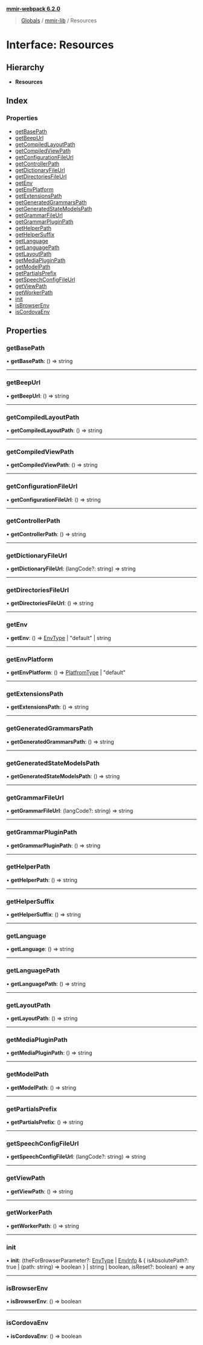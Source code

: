 **[mmir-webpack 6.2.0](../README.md)**

> [Globals](../README.md) / [mmir-lib](../modules/mmir_lib.md) / Resources

# Interface: Resources

## Hierarchy

* **Resources**

## Index

### Properties

* [getBasePath](mmir_lib.resources.md#getbasepath)
* [getBeepUrl](mmir_lib.resources.md#getbeepurl)
* [getCompiledLayoutPath](mmir_lib.resources.md#getcompiledlayoutpath)
* [getCompiledViewPath](mmir_lib.resources.md#getcompiledviewpath)
* [getConfigurationFileUrl](mmir_lib.resources.md#getconfigurationfileurl)
* [getControllerPath](mmir_lib.resources.md#getcontrollerpath)
* [getDictionaryFileUrl](mmir_lib.resources.md#getdictionaryfileurl)
* [getDirectoriesFileUrl](mmir_lib.resources.md#getdirectoriesfileurl)
* [getEnv](mmir_lib.resources.md#getenv)
* [getEnvPlatform](mmir_lib.resources.md#getenvplatform)
* [getExtensionsPath](mmir_lib.resources.md#getextensionspath)
* [getGeneratedGrammarsPath](mmir_lib.resources.md#getgeneratedgrammarspath)
* [getGeneratedStateModelsPath](mmir_lib.resources.md#getgeneratedstatemodelspath)
* [getGrammarFileUrl](mmir_lib.resources.md#getgrammarfileurl)
* [getGrammarPluginPath](mmir_lib.resources.md#getgrammarpluginpath)
* [getHelperPath](mmir_lib.resources.md#gethelperpath)
* [getHelperSuffix](mmir_lib.resources.md#gethelpersuffix)
* [getLanguage](mmir_lib.resources.md#getlanguage)
* [getLanguagePath](mmir_lib.resources.md#getlanguagepath)
* [getLayoutPath](mmir_lib.resources.md#getlayoutpath)
* [getMediaPluginPath](mmir_lib.resources.md#getmediapluginpath)
* [getModelPath](mmir_lib.resources.md#getmodelpath)
* [getPartialsPrefix](mmir_lib.resources.md#getpartialsprefix)
* [getSpeechConfigFileUrl](mmir_lib.resources.md#getspeechconfigfileurl)
* [getViewPath](mmir_lib.resources.md#getviewpath)
* [getWorkerPath](mmir_lib.resources.md#getworkerpath)
* [init](mmir_lib.resources.md#init)
* [isBrowserEnv](mmir_lib.resources.md#isbrowserenv)
* [isCordovaEnv](mmir_lib.resources.md#iscordovaenv)

## Properties

### getBasePath

•  **getBasePath**: () => string

___

### getBeepUrl

•  **getBeepUrl**: () => string

___

### getCompiledLayoutPath

•  **getCompiledLayoutPath**: () => string

___

### getCompiledViewPath

•  **getCompiledViewPath**: () => string

___

### getConfigurationFileUrl

•  **getConfigurationFileUrl**: () => string

___

### getControllerPath

•  **getControllerPath**: () => string

___

### getDictionaryFileUrl

•  **getDictionaryFileUrl**: (langCode?: string) => string

___

### getDirectoriesFileUrl

•  **getDirectoriesFileUrl**: () => string

___

### getEnv

•  **getEnv**: () => [EnvType](../modules/mmir_lib.md#envtype) \| \"default\" \| string

___

### getEnvPlatform

•  **getEnvPlatform**: () => [PlatfromType](../modules/mmir_lib.md#platfromtype) \| \"default\"

___

### getExtensionsPath

•  **getExtensionsPath**: () => string

___

### getGeneratedGrammarsPath

•  **getGeneratedGrammarsPath**: () => string

___

### getGeneratedStateModelsPath

•  **getGeneratedStateModelsPath**: () => string

___

### getGrammarFileUrl

•  **getGrammarFileUrl**: (langCode?: string) => string

___

### getGrammarPluginPath

•  **getGrammarPluginPath**: () => string

___

### getHelperPath

•  **getHelperPath**: () => string

___

### getHelperSuffix

•  **getHelperSuffix**: () => string

___

### getLanguage

•  **getLanguage**: () => string

___

### getLanguagePath

•  **getLanguagePath**: () => string

___

### getLayoutPath

•  **getLayoutPath**: () => string

___

### getMediaPluginPath

•  **getMediaPluginPath**: () => string

___

### getModelPath

•  **getModelPath**: () => string

___

### getPartialsPrefix

•  **getPartialsPrefix**: () => string

___

### getSpeechConfigFileUrl

•  **getSpeechConfigFileUrl**: (langCode?: string) => string

___

### getViewPath

•  **getViewPath**: () => string

___

### getWorkerPath

•  **getWorkerPath**: () => string

___

### init

•  **init**: (theForBrowserParameter?: [EnvType](../modules/mmir_lib.md#envtype) \| [EnvInfo](mmir_lib.envinfo.md) & { isAbsolutePath?: true \| (path: string) => boolean  } \| string \| boolean, isReset?: boolean) => any

___

### isBrowserEnv

•  **isBrowserEnv**: () => boolean

___

### isCordovaEnv

•  **isCordovaEnv**: () => boolean
